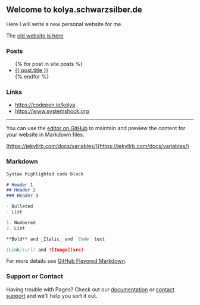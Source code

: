 ## Welcome to kolya.schwarzsilber.de

Here I will write a new personal website for me.

The [old website is here](http://www.schwarzsilber.de/swsi2015/)

### Posts

<ul>
  {% for post in site.posts %}
    <li>
      <a href="{{ post.url }}">{{ post.title }}</a>
    </li>
  {% endfor %}
</ul>

### Links
- https://codepen.io/kolya
- https://www.systemshock.org
----

You can use the [editor on GitHub](https://github.com/KolyaKorruptis/.github.io/edit/master/README.md) to maintain and preview the content for your website in Markdown files.

[https://jekyllrb.com/docs/variables/](https://jekyllrb.com/docs/variables/)

### Markdown

```markdown
Syntax highlighted code block

# Header 1
## Header 2
### Header 3

- Bulleted
- List

1. Numbered
2. List

**Bold** and _Italic_ and `Code` text

[Link](url) and ![Image](src)
```

For more details see [GitHub Flavored Markdown](https://guides.github.com/features/mastering-markdown/).

### Support or Contact

Having trouble with Pages? Check out our [documentation](https://help.github.com/categories/github-pages-basics/) or [contact support](https://github.com/contact) and we’ll help you sort it out.
